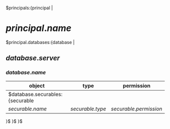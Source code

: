 ﻿$principals:{principal |
# $principal.name$
$principal.databases:{database |
## $database.server$

### $database.name$

|     object     |      type      |   permission   |
|----------------|----------------|----------------|
$database.securables:{securable |
| $securable.name$ | $securable.type$ | $securable.permission$ |  
}$
}$
}$

